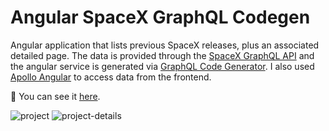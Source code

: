 # Angular SpaceX GraphQL Codegen

Angular application that lists previous SpaceX releases, plus an associated detailed page. The data is provided through the [SpaceX GraphQL API](https://medium.com/open-graphql/launching-spacex-graphql-api-b3d7029086e0) and the angular service is generated via [GraphQL Code Generator](https://graphql-code-generator.com/). I also used [Apollo Angular](https://www.apollographql.com/docs/angular/) to access data from the frontend.

:rocket: You can see it [here](https://project-spacex.netlify.app/).

![project](https://i.imgur.com/L0m2lWd.png)
![project-details](https://i.imgur.com/Wh1VIEK.png)
